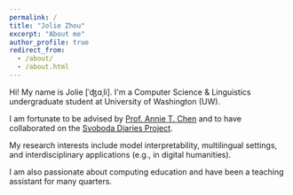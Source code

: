 ```yaml
---
permalink: /
title: "Jolie Zhou"
excerpt: "About me"
author_profile: true
redirect_from: 
  - /about/
  - /about.html
---
```


Hi! My name is Jolie [ˈʤɑˌli]. I'm a Computer Science & Linguistics undergraduate student at University of Washington (UW).

I am fortunate to be advised by [Prof. Annie T. Chen](https://annietchen.github.io/) and to have collaborated on the [Svoboda Diaries Project](https://www.svobodadiariesproject.org/).

My research interests include model interpretability, multilingual settings, and interdisciplinary applications (e.g., in digital humanities). 

I am also passionate about computing education and have been a teaching assistant for many quarters.

